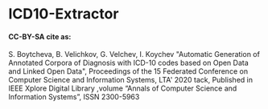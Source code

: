 # ICD10-Extractor

#### CC-BY-SA cite as:
S. Boytcheva, B. Velichkov, G. Velchev, I. Koychev "Automatic Generation of Annotated Corpora of Diagnosis with ICD-10 codes based on Open Data and Linked Open Data", Proceedings of the 15 Federated Conference on Computer Science and Information Systems, LTA' 2020 tack, Published in  IEEE Xplore Digital Library ,volume “Annals of Computer Science and Information Systems”, ISSN 2300-5963
